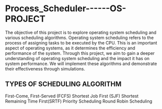 # Process_Scheduler------OS-PROJECT

The objective of this project is to explore operating system scheduling and
various scheduling algorithms. Operating system scheduling refers to the
process of assigning tasks to be executed by the CPU. This is an important
aspect of operating systems, as it determines the efficiency and
performance of the system.
Through this project, we aim to gain a deeper understanding of operating
system scheduling and the impact it has on system performance. We will
implement these algorithms and demonstrate their effectiveness through
simulations.

## TYPES OF SCHEDULING ALGORITHM

First-Come, First-Served (FCFS)
Shortest Job First (SJF)
Shortest Remaining Time
First(SRTF)
Priority Scheduling
Round Robin Scheduling

